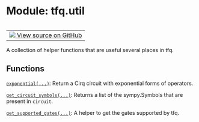 <div itemscope itemtype="http://developers.google.com/ReferenceObject">
<meta itemprop="name" content="tfq.util" />
<meta itemprop="path" content="Stable" />
</div>

# Module: tfq.util

<!-- Insert buttons and diff -->

<table class="tfo-notebook-buttons tfo-api" align="left">

<td>
  <a target="_blank" href="https://github.com/tensorflow/quantum/tree/master/tensorflow_quantum/python/util.py">
    <img src="https://www.tensorflow.org/images/GitHub-Mark-32px.png" />
    View source on GitHub
  </a>
</td></table>



A collection of helper functions that are useful several places in tfq.



## Functions

[`exponential(...)`](../tfq/util/exponential.md): Return a Cirq circuit with exponential forms of operators.

[`get_circuit_symbols(...)`](../tfq/util/get_circuit_symbols.md): Returns a list of the sympy.Symbols that are present in `circuit`.

[`get_supported_gates(...)`](../tfq/util/get_supported_gates.md): A helper to get the gates supported by tfq.

